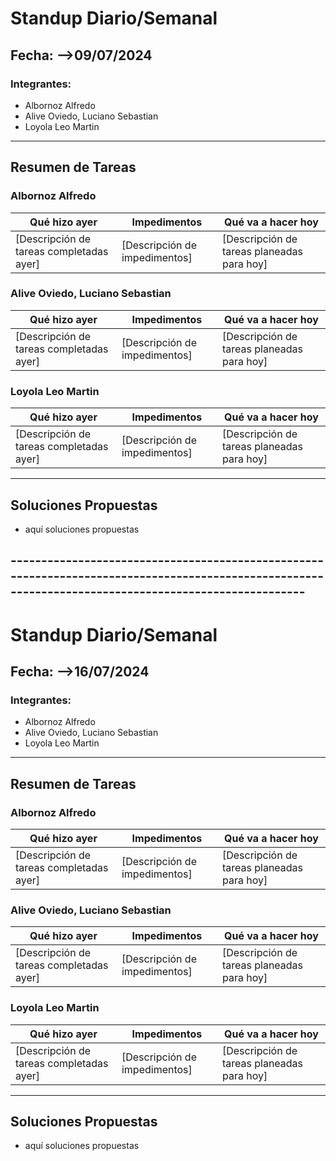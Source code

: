 # Standup Diario/Semanal

## Fecha: -->09/07/2024

### Integrantes:
- Albornoz Alfredo
- Alive Oviedo, Luciano Sebastian
- Loyola Leo Martin

---

## Resumen de Tareas

### Albornoz Alfredo
| **Qué hizo ayer**                               | **Impedimentos**                             | **Qué va a hacer hoy**                        |
|-------------------------------------------------|---------------------------------------------|----------------------------------------------|
| [Descripción de tareas completadas ayer]        | [Descripción de impedimentos]               | [Descripción de tareas planeadas para hoy]   |

### Alive Oviedo, Luciano Sebastian
| **Qué hizo ayer**                               | **Impedimentos**                             | **Qué va a hacer hoy**                        |
|-------------------------------------------------|---------------------------------------------|----------------------------------------------|
| [Descripción de tareas completadas ayer]        | [Descripción de impedimentos]               | [Descripción de tareas planeadas para hoy]   |

### Loyola Leo Martin
| **Qué hizo ayer**                               | **Impedimentos**                             | **Qué va a hacer hoy**                        |
|-------------------------------------------------|---------------------------------------------|----------------------------------------------|
| [Descripción de tareas completadas ayer]        | [Descripción de impedimentos]               | [Descripción de tareas planeadas para hoy]   |


---

## Soluciones Propuestas
- aquí soluciones propuestas



## ------------------------------------------------------------------------------------------------------------------------------------------------------
# Standup Diario/Semanal

## Fecha: -->16/07/2024

### Integrantes:
- Albornoz Alfredo
- Alive Oviedo, Luciano Sebastian
- Loyola Leo Martin

---

## Resumen de Tareas

### Albornoz Alfredo
| **Qué hizo ayer**                               | **Impedimentos**                             | **Qué va a hacer hoy**                        |
|-------------------------------------------------|---------------------------------------------|----------------------------------------------|
| [Descripción de tareas completadas ayer]        | [Descripción de impedimentos]               | [Descripción de tareas planeadas para hoy]   |

### Alive Oviedo, Luciano Sebastian
| **Qué hizo ayer**                               | **Impedimentos**                             | **Qué va a hacer hoy**                        |
|-------------------------------------------------|---------------------------------------------|----------------------------------------------|
| [Descripción de tareas completadas ayer]        | [Descripción de impedimentos]               | [Descripción de tareas planeadas para hoy]   |

### Loyola Leo Martin
| **Qué hizo ayer**                               | **Impedimentos**                             | **Qué va a hacer hoy**                        |
|-------------------------------------------------|---------------------------------------------|----------------------------------------------|
| [Descripción de tareas completadas ayer]        | [Descripción de impedimentos]               | [Descripción de tareas planeadas para hoy]   |


---

## Soluciones Propuestas
- aquí soluciones propuestas